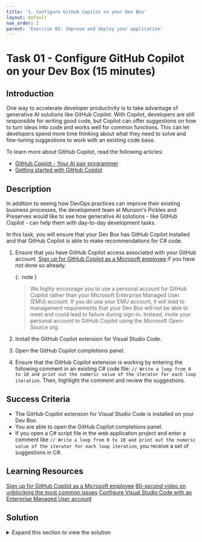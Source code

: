 ```yaml
---
title: '1. Configure GitHub Copilot on your Dev Box'
layout: default
nav_order: 1
parent: 'Exercise 03: Improve and deploy your application'
---
```


# Task 01 - Configure GitHub Copilot on your Dev Box (15 minutes)

## Introduction

One way to accelerate developer productivity is to take advantage of generative AI solutions like GitHub Copilot. With Copilot, developers are still responsible for writing good code, but Copilot can offer suggestions on how to turn ideas into code and works well for common functions. This can let developers spend more time thinking about what they need to solve and fine-tuning suggestions to work with an existing code base.

To learn more about GitHub Copilot, read the following articles:

- [GitHub Copilot - Your AI pair programmer](https://github.com/features/copilot)
- [Getting started with GitHub Copilot](https://docs.github.com/en/copilot/getting-started-with-github-copilot)

## Description

In addition to seeing how DevOps practices can improve their existing business processes, the development team at Munson's Pickles and Preserves would like to see how generative AI solutions - like GitHub Copilot - can help them with day-to-day development tasks.

In this task, you will ensure that your Dev Box has GitHub Copilot installed and that GitHub Copilot is able to make recommendations for C# code.

1. Ensure that you have GitHub Copilot access associated with your GitHub account. [Sign up for GitHub Copilot as a Microsoft employee](https://aka.ms/copilot) if you have not done so already.

    {: .note }
    > We highly encourage you to use a personal account for GitHub Copilot rather than your Microsoft Enterprise Managed User (EMU) account. If you do use your EMU account, it will lead to management requirements that your Dev Box will not be able to meet and could lead to failure during sign-in. Instead, invite your personal account to GitHub Copilot using the Microsoft Open-Source org.

2. Install the GitHub Copilot extension for Visual Studio Code.
3. Open the GitHub Copilot completions panel.
4. Ensure that the GitHub Copilot extension is working by entering the following comment in an existing C# code file: `// Write a loop from 0 to 10 and print out the numeric value of the iterator for each loop iteration`. Then, highlight the comment and review the suggestions.

## Success Criteria

- The GitHub Copilot extension for Visual Studio Code is installed on your Dev Box.
- You are able to open the GitHub Copilot completions panel.
- If you open a C# script file in the web application project and enter a comment like `// Write a loop from 0 to 10 and print out the numeric value of the iterator for each loop iteration`, you receive a set of suggestions in C#.

## Learning Resources

[Sign up for GitHub Copilot as a Microsoft employee](https://aka.ms/copilot)
[60-second video on unblocking the most common issues](https://aka.ms/gim/copilot)
[Configure Visual Studio Code with an Enterprise Managed User account](https://repos.opensource.microsoft.com/orgs/MicrosoftCopilot?section=videos)

## Solution

<details>
<summary>Expand this section to view the solution</summary>

- Microsoft employees have a specific process to access GitHub Copilot with their accounts. You should navigate to [the following link](https://aka.ms/copilot) to sign up.
- If you have already signed up, you should simply need to sign in using the correct account.
- The GitHub Copilot extension is available in the Visual Studio Code extensions store.
- In order to open the Copilot suggestions window, strike Ctrl+Shift+P in Windows or Linux, and Cmd+Shift+P on Mac to open the navigation menu. Then, enter text until you can select `> GitHub Copilot: Open Completions Panel`.
- GitHub Copilot works on highlighted text, so you should enter a comment in a `.cs` file, highlight the comment, and review results.

</details>
